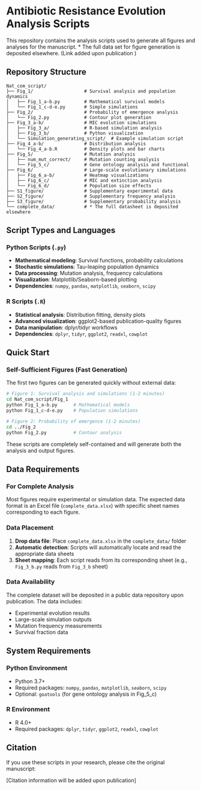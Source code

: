 # Antibiotic Resistance Evolution Analysis Scripts

This repository contains the  analysis scripts used to generate all figures and analyses for the manuscript. * The full data set for figure generation is deposited elsewhere. (Link added upon publication )

## Repository Structure

```
Nat_com_script/
├── Fig_1/                   # Survival analysis and population dynamics
│   ├── Fig_1_a-b.py         # Mathematical survival models
│   └── Fig_1_c-d-e.py       # Simple simulations
├── Fig_2/                   # Probability of emergence analysis
│   └── Fig_2.py             # Contour plot generation
├── Fig_3_a-b/               # MIC evolution simulations
│   ├── Fig_3_a/             # R-based simulation analysis
│   ├── Fig_3_b/             # Python visualization
│   └── Simulation_generating_script/  # Example simulation script
├── Fig_4_a-b/               # Distribution analysis
│   └── Fig_4_a-b.R          # Density plots and bar charts
├── Fig_5/                   # Mutation analysis
│   ├── num_mut_correct/     # Mutation counting analysis
│   └── Fig_5_c/             # Gene ontology analysis and functional
├── Fig_6/                   # Large-scale evolutionary simulations
│   ├── Fig_6_a-b/           # Heatmap visualizations
│   ├── Fig_6_c/             # MIC and extinction analysis
│   └── Fig_6_d/             # Population size effects
├── S1_figure/               # Supplementary experimental data
├── S2_figure/               # Supplementary frequency analysis
├── S3_figure/               # Supplementary probability analysis
└── complete_data/           # * The full datasheet is deposited elsewhere
```

## Script Types and Languages

### Python Scripts (`.py`)
- **Mathematical modeling**: Survival functions, probability calculations
- **Stochastic simulations**: Tau-leaping population dynamics
- **Data processing**: Mutation analysis, frequency calculations
- **Visualization**: Matplotlib/Seaborn-based plotting
- **Dependencies**: `numpy`, `pandas`, `matplotlib`, `seaborn`, `scipy`

### R Scripts (`.R`)
- **Statistical analysis**: Distribution fitting, density plots
- **Advanced visualization**: ggplot2-based publication-quality figures
- **Data manipulation**: dplyr/tidyr workflows
- **Dependencies**: `dplyr`, `tidyr`, `ggplot2`, `readxl`, `cowplot`

## Quick Start

### Self-Sufficient Figures (Fast Generation)
The first two figures can be generated quickly without external data:

```bash
# Figure 1: Survival analysis and simulations (1-2 minutes)
cd Nat_com_script/Fig_1
python Fig_1_a-b.py      # Mathematical models
python Fig_1_c-d-e.py    # Population simulations

# Figure 2: Probability of emergence (1-2 minutes)
cd ../Fig_2
python Fig_2.py          # Contour analysis
```

These scripts are completely self-contained and will generate both the analysis and output figures.

## Data Requirements

### For Complete Analysis
Most figures require experimental or simulation data. The expected data format is an Excel file (`complete_data.xlsx`) with specific sheet names corresponding to each figure.

### Data Placement
1. **Drop data file**: Place `complete_data.xlsx` in the `complete_data/` folder
2. **Automatic detection**: Scripts will automatically locate and read the appropriate data sheets
3. **Sheet mapping**: Each script reads from its corresponding sheet (e.g., `Fig_3_b.py` reads from `Fig_3_b` sheet)

### Data Availability
The complete dataset will be deposited in a public data repository upon publication. The data includes:
- Experimental evolution results
- Large-scale simulation outputs  
- Mutation frequency measurements
- Survival fraction data


## System Requirements

### Python Environment
- Python 3.7+
- Required packages: `numpy`, `pandas`, `matplotlib`, `seaborn`, `scipy`
- Optional: `goatools` (for gene ontology analysis in Fig_5_c)

### R Environment  
- R 4.0+
- Required packages: `dplyr`, `tidyr`, `ggplot2`, `readxl`, `cowplot`

## Citation

If you use these scripts in your research, please cite the original manuscript:

[Citation information will be added upon publication]


